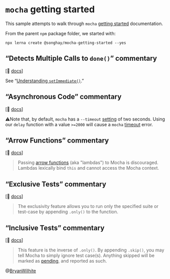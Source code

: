 # `mocha` getting started

This sample attempts to walk through `mocha` [getting started](https://mochajs.org/#getting-started) documentation.

From the parent `npm` package folder, we started with:

```console
npx lerna create @songhay/mocha-getting-started --yes
```

## “Detects Multiple Calls to `done()`” commentary

[📖 [docs](https://mochajs.org/#detects-multiple-calls-to-done)]

See “[Understanding `setImmediate()`](https://nodejs.dev/understanding-setimmediate).”

## “Asynchronous Code” commentary

[📖 [docs](https://mochajs.org/#detects-multiple-calls-to-done)]

⚠Note that, by default, `mocha` has a `--timeout` [setting](https://mochajs.org/#-timeout-ms-t-ms) of two seconds. Using our `delay` function with a value `>=2000` will cause a `mocha` [timeout](https://mochajs.org/#timeouts) error.

## “Arrow Functions” commentary

[📖 [docs](https://mochajs.org/#arrow-functions)]

> Passing [arrow functions](https://developer.mozilla.org/en-US/docs/Web/JavaScript/Reference/Functions/Arrow_functions) (aka "lambdas") to Mocha is discouraged. Lambdas lexically bind `this` and cannot access the Mocha context.

## “Exclusive Tests” commentary

[📖 [docs](https://mochajs.org/#exclusive-tests)]

> The exclusivity feature allows you to run only the specified suite or test-case by appending `.only()` to the function.

## “Inclusive Tests” commentary

[📖 [docs](https://mochajs.org/#inclusive-tests)]

> This feature is the inverse of `.only()`. By appending `.skip()`, you may tell Mocha to simply ignore test case(s). Anything skipped will be marked as [pending](https://mochajs.org/#pending-tests), and reported as such.

@[BryanWilhite](https://twitter.com/BryanWilhite)
